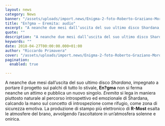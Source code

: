 ```yaml
---
layout: news
category: News
banner: "/assets/uploads/import.news/Enigma-2-foto-Roberto-Graziano-Moro-1-1024x1020.jpg"
title: "En?gma – Eremita: audio"
excerpt: "A neanche due mesi dall’uscita del suo ultimo disco Shardana, impegnato a portare il progetto sui palchi di tutto lo stivale, En?gma non si ferma neanche un attimo e pubblica un nuovo singolo. Eremita si lega in maniera piuttosto naturale al percorso introspettivo ed emozionale di Shardana, calcando la mano sul concetto di introspezione come [&hellip"
quote: ""
description: "A neanche due mesi dall’uscita del suo ultimo disco Shardana, impegnato a portare il progetto sui palchi di tutto lo stivale, En?gma non si ferma neanche un attimo e pubblica un nuovo singolo. Eremita si lega in maniera piuttosto naturale al percorso introspettivo ed emozionale di Shardana, calcando la mano sul concetto di introspezione come [&hellip"
keywords: ""
date: 2018-04-27T00:00:00.000+01:00
author: "Riccardo Primavera"
cover: "/assets/uploads/import.news/Enigma-2-foto-Roberto-Graziano-Moro-1-1024x1020.jpg"
pagination:
  enabled: true

---
```


A neanche due mesi dall’uscita del suo ultimo disco _Shardana_, impegnato a portare il progetto sui palchi di tutto lo stivale, **En?gma** non si ferma neanche un attimo e pubblica un nuovo singolo. _Eremita_ si lega in maniera piuttosto naturale al percorso introspettivo ed emozionale di Shardana, calcando la mano sul concetto di introspezione come rifugio, come zona di sicurezza emotiva. La produzione di stampo più elettronico di **R-Most** esalta le atmosfere del brano, avvolgendo l’ascoltatore in un’atmosfera solenne e onirica.